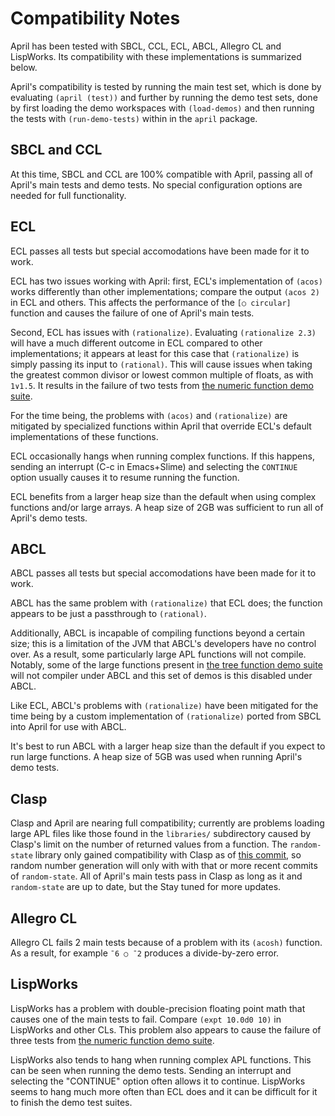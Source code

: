 <!-- TITLE/ -->

# Compatibility Notes

<!-- /TITLE -->

April has been tested with SBCL, CCL, ECL, ABCL, Allegro CL and LispWorks. Its compatibility with these implementations is summarized below.

April's compatibility is tested by running the main test set, which is done by evaluating `(april (test))` and further by running the demo test sets, done by first loading the demo workspaces with `(load-demos)` and then running the tests with `(run-demo-tests)` within in the `april` package.

## SBCL and CCL

At this time, SBCL and CCL are 100% compatible with April, passing all of April's main tests and demo tests. No special configuration options are needed for full functionality.

## ECL

ECL passes all tests but special accomodations have been made for it to work.

ECL has two issues working with April: first, ECL's implementation of `(acos)` works differently than other implementations; compare the output `(acos 2)` in ECL and others. This affects the performance of the `[○ circular]` function and causes the failure of one of April's main tests.

Second, ECL has issues with `(rationalize)`. Evaluating `(rationalize 2.3)` will have a much different outcome in ECL compared to other implementations; it appears at least for this case that `(rationalize)` is simply passing its input to `(rational)`. This will cause issues when taking the greatest common divisor or lowest common multiple of floats, as with `1∨1.5`. It results in the failure of two tests from [the numeric function demo suite](./libraries/dfns/numeric).

For the time being, the problems with `(acos)` and `(rationalize)` are mitigated by specialized functions within April that override ECL's default implementations of these functions.

ECL occasionally hangs when running complex functions. If this happens, sending an interrupt (C-c in Emacs+Slime) and selecting the `CONTINUE` option usually causes it to resume running the function.

ECL benefits from a larger heap size than the default when using complex functions and/or large arrays. A heap size of 2GB was sufficient to run all of April's demo tests.

## ABCL

ABCL passes all tests but special accomodations have been made for it to work.

ABCL has the same problem with `(rationalize)` that ECL does; the function appears to be just a passthrough to `(rational)`.

Additionally, ABCL is incapable of compiling functions beyond a certain size; this is a limitation of the JVM that ABCL's developers have no control over. As a result, some particularly large APL functions will not compile. Notably, some of the large functions present in [the tree function demo suite](./libraries/dfns/tree) will not compiler under ABCL and this set of demos is this disabled under ABCL.

Like ECL, ABCL's problems with `(rationalize)` have been mitigated for the time being by a custom implementation of `(rationalize)` ported from SBCL into April for use with ABCL.

It's best to run ABCL with a larger heap size than the default if you expect to run large functions. A heap size of 5GB was used when running April's demo tests.

## Clasp

Clasp and April are nearing full compatibility; currently are problems loading large APL files like those found in the `libraries/` subdirectory caused by Clasp's limit on the number of returned values from a function. The `random-state` library only gained compatibility with Clasp as of [this commit](https://github.com/Shinmera/random-state/commit/3e31e21ffde13555f73880e490e1f368d8cdbd58), so random number generation will only with with that or more recent commits of `random-state`. All of April's main tests pass in Clasp as long as it and `random-state` are up to date, but the  Stay tuned for more updates.

## Allegro CL

Allegro CL fails 2 main tests because of a problem with its `(acosh)` function. As a result, for example `¯6 ○ ¯2` produces a divide-by-zero error.

## LispWorks

LispWorks has a problem with double-precision floating point math that causes one of the main tests to fail. Compare `(expt 10.0d0 10)` in LispWorks and other CLs. This problem also appears to cause the failure of three tests from [the numeric function demo suite](./libraries/dfns/numeric).

LispWorks also tends to hang when running complex APL functions. This can be seen when running the demo tests. Sending an interrupt and selecting the "CONTINUE" option often allows it to continue. LispWorks seems to hang much more often than ECL does and it can be difficult for it to finish the demo test suites.